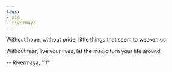 ```yaml
---
tags:
- sig
- rivermaya
---
```


Without hope, without pride, little things that seem to weaken us

Without fear, live your lives, let the magic turn your life around

-- Rivermaya, "If"